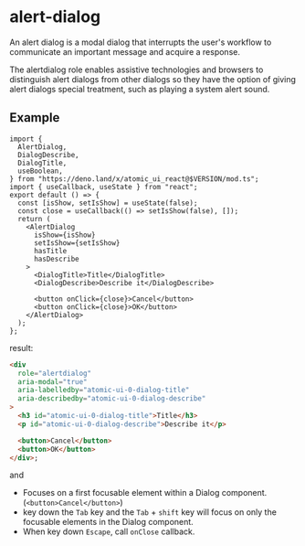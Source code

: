 # alert-dialog

An alert dialog is a modal dialog that interrupts the user's workflow to
communicate an important message and acquire a response.

The alertdialog role enables assistive technologies and browsers to distinguish
alert dialogs from other dialogs so they have the option of giving alert dialogs
special treatment, such as playing a system alert sound.

## Example

```tsx
import {
  AlertDialog,
  DialogDescribe,
  DialogTitle,
  useBoolean,
} from "https://deno.land/x/atomic_ui_react@$VERSION/mod.ts";
import { useCallback, useState } from "react";
export default () => {
  const [isShow, setIsShow] = useState(false);
  const close = useCallback(() => setIsShow(false), []);
  return (
    <AlertDialog
      isShow={isShow}
      setIsShow={setIsShow}
      hasTitle
      hasDescribe
    >
      <DialogTitle>Title</DialogTitle>
      <DialogDescribe>Describe it</DialogDescribe>

      <button onClick={close}>Cancel</button>
      <button onClick={close}>OK</button>
    </AlertDialog>
  );
};
```

result:

```html
<div
  role="alertdialog"
  aria-modal="true"
  aria-labelledby="atomic-ui-0-dialog-title"
  aria-describedby="atomic-ui-0-dialog-describe"
>
  <h3 id="atomic-ui-0-dialog-title">Title</h3>
  <p id="atomic-ui-0-dialog-describe">Describe it</p>

  <button>Cancel</button>
  <button>OK</button>
</div>;
```

and

- Focuses on a first focusable element within a Dialog component.
  (`<button>Cancel</button>`)
- key down the `Tab` key and the `Tab` + `shift` key will focus on only the
  focusable elements in the Dialog component.
- When key down `Escape`, call `onClose` callback.
